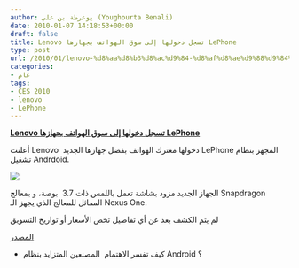 ```yaml
---
author: يوغرطة بن علي (Youghourta Benali)
date: 2010-01-07 14:18:53+00:00
draft: false
title: Lenovo تسجل دخولها إلى سوق الهواتف بجهازها LePhone
type: post
url: /2010/01/lenovo-%d8%aa%d8%b3%d8%ac%d9%84-%d8%af%d8%ae%d9%88%d9%84%d9%87%d8%a7-%d8%a5%d9%84%d9%89-%d8%b3%d9%88%d9%82-%d8%a7%d9%84%d9%87%d9%88%d8%a7%d8%aa%d9%81-%d8%a8%d8%ac%d9%87%d8%a7%d8%b2%d9%87%d8%a7-lephone/
categories:
- عام
tags:
- CES 2010
- lenovo
- LePhone
---
```


[**Lenovo تسجل دخولها إلى سوق الهواتف بجهازها LePhone**](http://www.it-scoop.com/2010/01/lenovo-%d8%aa%d8%b3%d8%ac%d9%84-%d8%af%d8%ae%d9%88%d9%84%d9%87%d8%a7-%d8%a5%d9%84%d9%89-%d8%b3%d9%88%d9%82-%d8%a7%d9%84%d9%87%d9%88%d8%a7%d8%aa%d9%81-%d8%a8%d8%ac%d9%87%d8%a7%d8%b2%d9%87%d8%a7-lephone/)


أعلنت Lenovo  دخولها معترك الهواتف بفضل جهازها الجديد LePhone المجهز بنظام تشغيل Andrdoid.

[![](http://www.it-scoop.com/wp-content/uploads/2010/01/lenovo-lephone-jdg-2-300x291.jpg)
](http://www.it-scoop.com/2010/01/lenovo-%d8%aa%d8%b3%d8%ac%d9%84-%d8%af%d8%ae%d9%88%d9%84%d9%87%d8%a7-%d8%a5%d9%84%d9%89-%d8%b3%d9%88%d9%82-%d8%a7%d9%84%d9%87%d9%88%d8%a7%d8%aa%d9%81-%d8%a8%d8%ac%d9%87%d8%a7%d8%b2%d9%87%d8%a7-lephone/)

الجهاز الجديد مزود بشاشة تعمل باللمس ذات 3.7  بوصة، و بمعالج Snapdragon المماثل للمعالج الذي يجهز الـ Nexus One.

لم يتم الكشف بعد عن أي تفاصيل تخص الأسعار أو تواريخ التسويق

[ المصدر](http://www.geeky-gadgets.com/lenovo-lephone-google-android-smartphone-07-01-2010/)

- كيف تفسر الاهتمام  المصنعين المتزايد بنظام Android ؟

